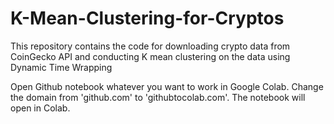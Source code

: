 # K-Mean-Clustering-for-Cryptos
This repository contains the code for downloading crypto data from CoinGecko API and conducting K mean clustering on the data using Dynamic Time Wrapping

Open Github notebook whatever you want to work in Google Colab. Change the domain from 'github.com' to 'githubtocolab.com'. The notebook will open in Colab.
